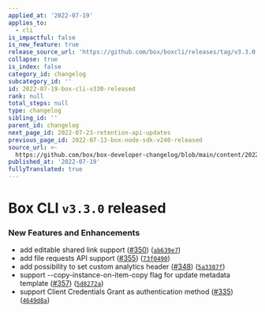 ```yaml
---
applied_at: '2022-07-19'
applies_to:
  - cli
is_impactful: false
is_new_feature: true
release_source_url: 'https://github.com/box/boxcli/releases/tag/v3.3.0'
collapse: true
is_index: false
category_id: changelog
subcategory_id: ''
id: 2022-07-19-box-cli-v330-released
rank: null
total_steps: null
type: changelog
sibling_id: ''
parent_id: changelog
next_page_id: 2022-07-23-retention-api-updates
previous_page_id: 2022-07-13-box-node-sdk-v240-released
source_url: >-
  https://github.com/box/box-developer-changelog/blob/main/content/2022/07-19-box-cli-v330-released.md
published_at: '2022-07-19'
fullyTranslated: true
---
```

# Box CLI `v3.3.0` released

### New Features and Enhancements

* add editable shared link support ([#350][1]) ([`ab639e7`][2])
* add file requests API support ([#355][3]) ([`73f0490`][4])
* add possibility to set custom analytics header ([#348][5]) ([`5a3387f`][6])
* support --copy-instance-on-item-copy flag for update metadata template ([#357][7]) ([`5d8272a`][8])
* support Client Credentials Grant as authentication method ([#335][9]) ([`4649d8a`][10])

[1]: https://github.com/box/boxcli/issues/350

[2]: https://github.com/box/boxcli/commit/ab639e7e9336e8745ef84dd6dfc646c987638ec3

[3]: https://github.com/box/boxcli/issues/355

[4]: https://github.com/box/boxcli/commit/73f0490ff3c3dfefb89e14dde933d3a3ffc4113f

[5]: https://github.com/box/boxcli/issues/348

[6]: https://github.com/box/boxcli/commit/5a3387fb687bcbd5d8441117c497312ac1d20f27

[7]: https://github.com/box/boxcli/issues/357

[8]: https://github.com/box/boxcli/commit/5d8272a0559ec97a345a2032456998383e7a6716

[9]: https://github.com/box/boxcli/issues/335

[10]: https://github.com/box/boxcli/commit/4649d8adf39f64c8292b70c35b7bffa96e462edc
